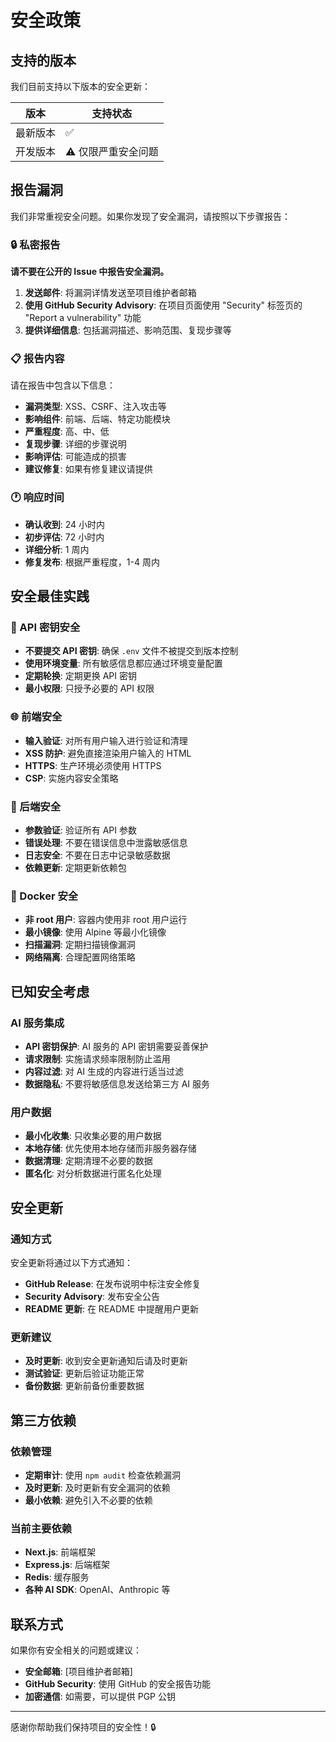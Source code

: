# 安全政策

## 支持的版本

我们目前支持以下版本的安全更新：

| 版本     | 支持状态            |
| -------- | ------------------- |
| 最新版本 | ✅                  |
| 开发版本 | ⚠️ 仅限严重安全问题 |

## 报告漏洞

我们非常重视安全问题。如果你发现了安全漏洞，请按照以下步骤报告：

### 🔒 私密报告

**请不要在公开的 Issue 中报告安全漏洞。**

1. **发送邮件**: 将漏洞详情发送至项目维护者邮箱
2. **使用 GitHub Security Advisory**: 在项目页面使用 "Security" 标签页的 "Report a vulnerability" 功能
3. **提供详细信息**: 包括漏洞描述、影响范围、复现步骤等

### 📋 报告内容

请在报告中包含以下信息：

- **漏洞类型**: XSS、CSRF、注入攻击等
- **影响组件**: 前端、后端、特定功能模块
- **严重程度**: 高、中、低
- **复现步骤**: 详细的步骤说明
- **影响评估**: 可能造成的损害
- **建议修复**: 如果有修复建议请提供

### 🕐 响应时间

- **确认收到**: 24 小时内
- **初步评估**: 72 小时内
- **详细分析**: 1 周内
- **修复发布**: 根据严重程度，1-4 周内

## 安全最佳实践

### 🔐 API 密钥安全

- **不要提交 API 密钥**: 确保 `.env` 文件不被提交到版本控制
- **使用环境变量**: 所有敏感信息都应通过环境变量配置
- **定期轮换**: 定期更换 API 密钥
- **最小权限**: 只授予必要的 API 权限

### 🌐 前端安全

- **输入验证**: 对所有用户输入进行验证和清理
- **XSS 防护**: 避免直接渲染用户输入的 HTML
- **HTTPS**: 生产环境必须使用 HTTPS
- **CSP**: 实施内容安全策略

### 🔧 后端安全

- **参数验证**: 验证所有 API 参数
- **错误处理**: 不要在错误信息中泄露敏感信息
- **日志安全**: 不要在日志中记录敏感数据
- **依赖更新**: 定期更新依赖包

### 🐳 Docker 安全

- **非 root 用户**: 容器内使用非 root 用户运行
- **最小镜像**: 使用 Alpine 等最小化镜像
- **扫描漏洞**: 定期扫描镜像漏洞
- **网络隔离**: 合理配置网络策略

## 已知安全考虑

### AI 服务集成

- **API 密钥保护**: AI 服务的 API 密钥需要妥善保护
- **请求限制**: 实施请求频率限制防止滥用
- **内容过滤**: 对 AI 生成的内容进行适当过滤
- **数据隐私**: 不要将敏感信息发送给第三方 AI 服务

### 用户数据

- **最小化收集**: 只收集必要的用户数据
- **本地存储**: 优先使用本地存储而非服务器存储
- **数据清理**: 定期清理不必要的数据
- **匿名化**: 对分析数据进行匿名化处理

## 安全更新

### 通知方式

安全更新将通过以下方式通知：

- **GitHub Release**: 在发布说明中标注安全修复
- **Security Advisory**: 发布安全公告
- **README 更新**: 在 README 中提醒用户更新

### 更新建议

- **及时更新**: 收到安全更新通知后请及时更新
- **测试验证**: 更新后验证功能正常
- **备份数据**: 更新前备份重要数据

## 第三方依赖

### 依赖管理

- **定期审计**: 使用 `npm audit` 检查依赖漏洞
- **及时更新**: 及时更新有安全漏洞的依赖
- **最小依赖**: 避免引入不必要的依赖

### 当前主要依赖

- **Next.js**: 前端框架
- **Express.js**: 后端框架
- **Redis**: 缓存服务
- **各种 AI SDK**: OpenAI、Anthropic 等

## 联系方式

如果你有安全相关的问题或建议：

- **安全邮箱**: [项目维护者邮箱]
- **GitHub Security**: 使用 GitHub 的安全报告功能
- **加密通信**: 如需要，可以提供 PGP 公钥

---

感谢你帮助我们保持项目的安全性！🔒
